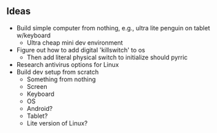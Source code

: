 ## Ideas
  - Build simple computer from nothing, e.g., ultra lite penguin on tablet w/keyboard
    * Ultra cheap mini dev environment
  - Figure out how to add digital 'killswitch' to os
    * Then add literal physical switch to initialize should pyrric
  - Research antivirus options for Linux
  - Build dev setup from scratch
    * Something from nothing
    * Screen
    * Keyboard
    * OS
    * Android?
    * Tablet?
    * Lite version of Linux?
